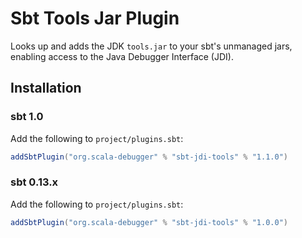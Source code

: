 # Sbt Tools Jar Plugin

Looks up and adds the JDK `tools.jar` to your sbt's unmanaged jars, enabling
access to the Java Debugger Interface (JDI).

## Installation

### sbt 1.0

Add the following to `project/plugins.sbt`:

```scala
addSbtPlugin("org.scala-debugger" % "sbt-jdi-tools" % "1.1.0")
```

### sbt 0.13.x

Add the following to `project/plugins.sbt`:

```scala
addSbtPlugin("org.scala-debugger" % "sbt-jdi-tools" % "1.0.0")
```
